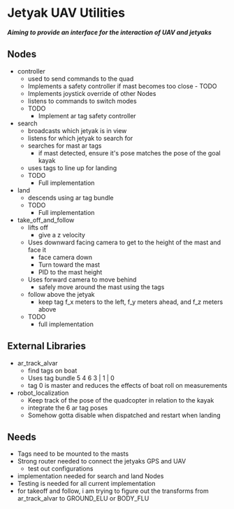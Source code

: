 # Jetyak UAV Utilities

***Aiming to provide an interface for the interaction of UAV and jetyaks***

## Nodes
* controller
	* used to send commands to the quad
	* Implements a safety controller if mast becomes too close - TODO
	* Implements joystick override of other Nodes
	* listens to commands to switch modes
	* TODO
		* Implement ar tag safety controller
* search
	* broadcasts which jetyak is in view
	* listens for which jetyak to search for
	* searches for mast ar tags
		* if mast detected, ensure it's pose matches the pose of the goal kayak
	* uses tags to line up for landing
	* TODO
		* Full implementation
* land
	* descends using ar tag bundle
	* TODO
		* Full implementation
* take_off_and_follow
	* lifts off
		* give a z velocity
	* Uses downward facing camera to get to the height of the mast and face it
		* face camera down
		* Turn toward the mast
		* PID to the mast height
	* Uses forward camera to move behind
		* safely move around the mast using the tags
	* follow above the jetyak
		* keep tag f_x meters to the left, f_y meters ahead, and f_z meters above
	* TODO
		* full implementation

## External Libraries
* ar_track_alvar
	* find tags on boat
	* Uses tag bundle
			5
		 4 6
			3
			|
			1
			|
			0
	* tag 0 is master and reduces the effects of boat roll on measurements
* robot_localization
	* Keep track of the pose of the quadcopter in relation to the kayak
	* integrate the 6 ar tag poses
	* Somehow gotta disable when dispatched and restart when landing

## Needs
* Tags need to be mounted to the masts
* Strong router needed to connect the jetyaks GPS and UAV
	* test out configurations
* implementation needed for search and land Nodes
* Testing is needed for all current implementation
* for takeoff and follow, i am trying to figure out the transforms from ar_track_alvar to GROUND_ELU or BODY_FLU
